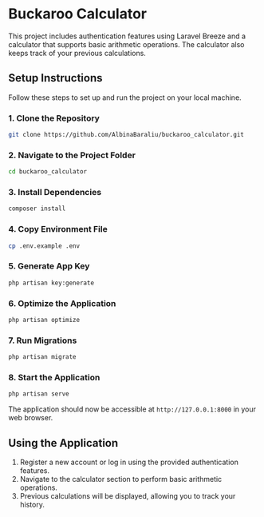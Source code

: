 # Buckaroo Calculator 

This project includes authentication features using Laravel Breeze and a calculator that supports basic arithmetic operations. The calculator also keeps track of your previous calculations.

## Setup Instructions

Follow these steps to set up and run the project on your local machine.

### 1. Clone the Repository

```bash
git clone https://github.com/AlbinaBaraliu/buckaroo_calculator.git
```

### 2. Navigate to the Project Folder

```bash
cd buckaroo_calculator
```

### 3. Install Dependencies

```bash
composer install
```

### 4. Copy Environment File

```bash
cp .env.example .env
```

### 5. Generate App Key

```bash
php artisan key:generate
```

### 6. Optimize the Application

```bash
php artisan optimize
```

### 7. Run Migrations

```bash
php artisan migrate
```

### 8. Start the Application

```bash
php artisan serve
```

The application should now be accessible at `http://127.0.0.1:8000` in your web browser.

## Using the Application

1. Register a new account or log in using the provided authentication features.
2. Navigate to the calculator section to perform basic arithmetic operations.
3. Previous calculations will be displayed, allowing you to track your history.
